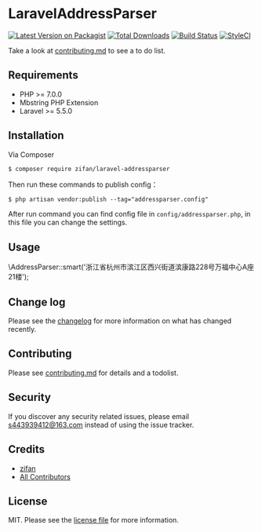 # LaravelAddressParser

[![Latest Version on Packagist][ico-version]][link-packagist]
[![Total Downloads][ico-downloads]][link-downloads]
[![Build Status][ico-travis]][link-travis]
[![StyleCI][ico-styleci]][link-styleci]

Take a look at [contributing.md](contributing.md) to see a to do list.

Requirements
------------
 - PHP >= 7.0.0
 - Mbstring PHP Extension
 - Laravel >= 5.5.0

## Installation

Via Composer

``` bash
$ composer require zifan/laravel-addressparser
```
Then run these commands to publish config：

```
$ php artisan vendor:publish --tag="addressparser.config"
```
After run command you can find config file in `config/addressparser.php`, in this file you can change the settings.

## Usage

\AddressParser::smart('浙江省杭州市滨江区西兴街道滨康路228号万福中心A座21楼');

## Change log

Please see the [changelog](changelog.md) for more information on what has changed recently.

## Contributing

Please see [contributing.md](contributing.md) for details and a todolist.

## Security

If you discover any security related issues, please email s443939412@163.com instead of using the issue tracker.

## Credits

- [zifan][link-author]
- [All Contributors][link-contributors]

## License

MIT. Please see the [license file](license.md) for more information.

[ico-version]: https://img.shields.io/packagist/v/zifan/addressparser.svg?style=flat-square
[ico-downloads]: https://img.shields.io/packagist/dt/zifan/addressparser.svg?style=flat-square
[ico-travis]: https://img.shields.io/travis/zifan/addressparser/master.svg?style=flat-square
[ico-styleci]: https://styleci.io/repos/12345678/shield

[link-packagist]: https://packagist.org/packages/zifan/addressparser
[link-downloads]: https://packagist.org/packages/zifan/addressparser
[link-travis]: https://travis-ci.org/zifan/addressparser
[link-styleci]: https://styleci.io/repos/12345678
[link-author]: https://github.com/a443939412
[link-contributors]: ../../contributors
